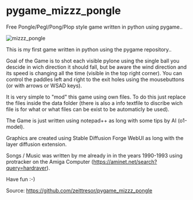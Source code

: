 # pygame_mizzz_pongle
Free Pongle/Pegl/Pong/Plop style game written in python using pygame..

![mizzz_pongle](https://github.com/user-attachments/assets/efb796b5-0bf7-4ebc-850e-cb0a28b8a965)


This is my first game written in python using the pygame repository..

Goal of the Game is to shot each visible pylone using the single ball you descide
in wich direction it should fall, but be aware the wind direction and its speed is
changing all the time (visible in the top right corner). You can control the paddles
left and right to the exit holes using the mousebuttons (or with arrows or WSAD keys).

It is very simple to "mod" this game using own files.
To do this just replace the files inside the data folder (there is also a info textfile
to discribe wich file is for what or what files can be exist to be automaticly be used).

The Game is just written using notepad++ as long with some tips by AI (o1-model).

Graphics are created using Stable Diffusion Forge WebUI as long with the layer diffusion
extension.

Songs / Music was written by me already in in the years 1990-1993 using protracker on the
Amiga Computer (https://aminet.net/search?query=hardraver).

Have fun :-)

Source: https://github.com/zeittresor/pygame_mizzz_pongle
